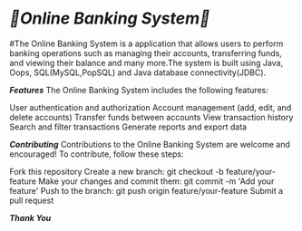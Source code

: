 # ***🌟Online Banking System🌟***
#The Online Banking System is a application that allows users to perform banking operations such as managing their accounts, transferring funds, and viewing their balance and many more.The system is built using Java, Oops, SQL(MySQL,PopSQL) and Java database connectivity(JDBC).

***Features***
The Online Banking System includes the following features:

User authentication and authorization
Account management (add, edit, and delete accounts)
Transfer funds between accounts
View transaction history
Search and filter transactions
Generate reports and export data


***Contributing***
Contributions to the Online Banking System are welcome and encouraged! To contribute, follow these steps:

Fork this repository
Create a new branch: git checkout -b feature/your-feature
Make your changes and commit them: git commit -m 'Add your feature'
Push to the branch: git push origin feature/your-feature
Submit a pull request


***Thank You***
